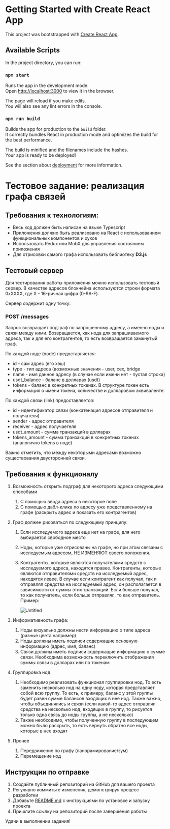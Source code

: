 # Getting Started with Create React App

This project was bootstrapped with [Create React App](https://github.com/facebook/create-react-app).

## Available Scripts

In the project directory, you can run:

### `npm start`

Runs the app in the development mode.\
Open [http://localhost:3000](http://localhost:3000) to view it in the browser.

The page will reload if you make edits.\
You will also see any lint errors in the console.

### `npm run build`

Builds the app for production to the `build` folder.\
It correctly bundles React in production mode and optimizes the build for the best performance.

The build is minified and the filenames include the hashes.\
Your app is ready to be deployed!

See the section about [deployment](https://facebook.github.io/create-react-app/docs/deployment) for more information.

# Тестовое задание: реализация графа связей

## Требования к технологиям:

- Весь код должен быть написан на языке Typescript
- Приложения должно быть реализовано на React с использованием функциональных компонентов и хуков
- Использовать Redux или MobX для управления состоянием приложения
- Для отрисовки самого графа использовать библиотеку **D3.js**

## Тестовый сервер

Для тестирования работы приложения можно использовать тестовый сервер. В качестве адресов блокчейна используются строки
формата 0xXXXX, где X - 16-ричная цифра (0-9A-F).

Сервер содержит одну точку:

### POST /messages

Запрос возвращает подграф по запрошенному адресу, а именно ноды и связи между ними. Возвращается, как нода для
запрашиваемого адреса, так и для его контрагентов, то есть возвращается замкнутый граф.

По каждой ноде (node) предоставляется:

- id - сам адрес (его хэш)
- type - тип адреса (возможные значения - user, cex, bridge
- name - имя данное адресу (в случае если имени нет - пустая строка)
- usdt_balance - баланс в долларах (usdt)
- tokens - баланс в конкретных токенах. В структуре токен есть информация о имени токена, количестве и долларовом
  эквиваленте.

По каждой связи (link) предоставляется:

- id - идентификатор связи (конкатенация адресов отправителя и получателя)
- sender - адрес отправителя
- receiver - адрес получаетеля
- usdt_amount - сумма транзакций в долларах
- tokens_amount - сумма транзакций в конкретных токенах (аналогично tokens в ноде)

Важно отметить, что между некоторыми адресами возможно существования двусторонней связи.

## Требования к функционалу

1. Возможность открыть подграф для некоторого адреса следующими способами
    1. С помощью ввода адреса в некоторое поле
    2. С помощью дабл-клика по адресу уже представленному на графе (раскрыть адрес и показать его контрагентов)
2. Граф должен рисоваться по следующему принципу:
    1. Если исследуемого адреса еще нет на графе, для него выбирается свободное место
    2. Ноды, которые уже отрисованы на графе, но при этом связаны с исследуемым адресом, НЕ ИЗМЕНЯЮТ своего положения.
    3. Контрагенты, которые являются получателями средств с исследуемого адреса, находятся правее. Контрагенты, которые
       являются отправителями средств на исследуемый адрес, находятся левее. В случае если контрагент как получал, так и
       отправлял средства на исследуемый адрес, он располагается в зависимости от суммы этих транзакций. Если больше
       получал, то как получатель, если больше отправлял, то как отправитель.
       Пример:

       ![Untitled](https://prod-files-secure.s3.us-west-2.amazonaws.com/3ce076bf-6b9b-40f8-967c-418aa8880642/007c3b00-e3f4-46b1-99f8-2a97c17e81ee/Untitled.png)

3. Информативность графа:
    1. Ноды визуально должны нести информацию о типе адреса (разные цвета например)
    2. Ноды должны иметь подписи содержащие основную информацию (адрес, имя, баланс)
    3. Связи должны иметь подписи содержащие информацию о сумме связи. Необходима возможность переключить отображения
       суммы связи в долларах или по токенам
4. Группировка нод
    1. Необходимо реализовать функционал группировки нод. То есть заменить несколько нод на одну ноду, которая
       представляет собой всю группу. То есть, к примеру, баланс у этой группы будет равен сумме балансов входящих в нее
       нод. Также важно, чтобы объединялись и связи (если какой-то адрес отправлял средства на несколько нод, входящих в
       группу, то рисуется только одна связь до ноды группы, а не несколько)
    2. Также необходимо, чтобы полученную группу в последующем можно было раскрыть, то есть вернуть обратно все ноды,
       которые в нее входят
5. Прочее
    1. Передвижение по графу (панорамирование/зум)
    2. Перемещение нод

## Инструкции по отправке

1. Создайте публичный репозиторий на GitHub для вашего проекта
2. Регулярно коммитьте изменения, демонстрируя процесс разработки
3. Добавьте [README.md](http://readme.md/) с инструкциями по установке и запуску проекта
4. Пришлите ссылку на репозиторий после завершения работы

Удачи в выполнении задания!
